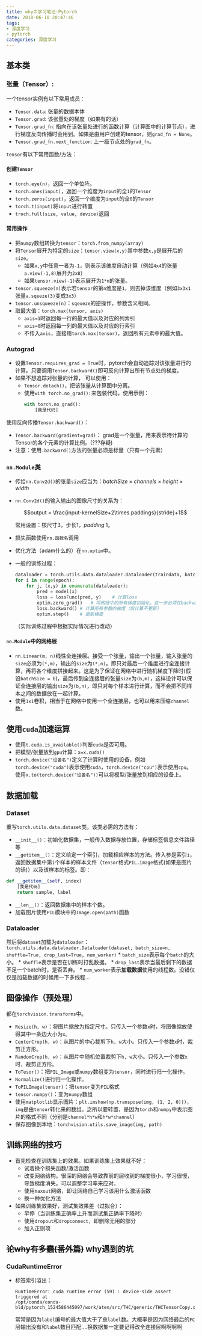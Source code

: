 ```yaml
---
title: whyの学习笔记:Pytorch
date: 2018-06-10 20:47:46
tags:
- 深度学习
- pytorch
categories: 深度学习
---
```


## 基本类

### 张量（Tensor）:

一个tensor实例有以下常用成员：

* `Tensor.data`: 张量的数据本体
* `Tensor.grad`: 该张量处的梯度（如果有的话）
* `Tensor.grad_fn`: 指向在该张量处进行的函数计算（计算图中的计算节点），进行梯度反向传播时会用到。如果是由用户创建的tensor，则`grad_fn = None`。
* `Tensor.grad_fn.next_function`: 上一级节点处的`grad_fn`。

`tensor`有以下常用函数/方法：

#### 创建`Tensor`

* `torch.eye(n)`，返回一个单位阵。
* `torch.ones(input)`，返回一个维度为`input`的全`1`的`Tensor`
* `torch.zeros(input)`，返回一个维度为`input`的全`0`的`Tensor`
* `torch.t(input)`将`input`进行转置
* `troch.full(size, value, device)`返回

#### 常用操作

* 把`numpy`数组转换为`tensor`：`torch.from_numpy(array)`
* 将`Tensor`展开为特定的`size`：`tensor.view(x,y)`其中参数`x,y`是展开后的`size`。
    * 如果`x,y`中任意一者为`-1`，则表示该维度自动计算（例如`4x4`的张量`a.view(-1,8)`展开为`2x8`）
    * 如果`tensor.view(-1)`表示展开为`1*n`的张量。
* `tensor.squeeze(n)`表示若`tensor`的第`n`维度是`1`，则去掉该维度（例如`3x3x1`张量`a.sqeeze(3)`变成`3x3`）
* `tensor.unsqueeze(n)`：`sqeueze`的逆操作，参数含义相同。
* 取最大值：`torch.max(tensor, axis)`
    * `axis=1`时返回每一行的最大值以及对应的列索引
    * `axis=0`时返回每一列的最大值以及对应的行索引
    * 不传入`axis`，直接用`torch.max(tensor)`，返回所有元素中的最大值。


<!-- more -->

### Autograd

* 设置`Tensor.requires_grad = True`时，pytorch会自动追踪对该张量进行的计算。只要调用`Tensor.backward()`即可反向计算出所有节点处的梯度。
* 如果不想追踪对张量的计算， 可以使用：
    * `Tensor.detach()`，把该张量从计算图中分离。
    * 使用`with torch.no_grad():`来包装代码。使用示例：
        ```python
        with torch.no_grad():
            [我是代码]
        ```

使用反向传播`Tensor.backward()`：

* `Tensor.backward(gradient=grad)`： grad是一个张量，用来表示待计算的Tensor的各个元素的计算比例。(???存疑)
* 注意：使用`.backward()`方法的张量必须是标量（只有一个元素）


### `nn.Module`类

* 传给`nn.Conv2d()`的张量`size`应当为：$batchSize \times channels \times height \times width$
* `nn.Conv2d()`的输入输出的图像尺寸的关系为：

    $$output = \frac{input-kernelSize+2\times paddings}{stride}+1$$

    常用设置：核尺寸$3$，步长$1$，$padding\;1$。

* 损失函数使用`nn.函数名`调用
* 优化方法（adam什么的）在`nn.optim`中。
* 一般的训练过程：
    ```python
    dataloader = torch.utils.data.dataloader.Dataloader(traindata, batchsize, shuffle)
    for i in range(epoch):
        for j, (x,y) in enumerate(dataloader):
            pred = model(x)
            loss = lossFunc(pred, y)    # 计算loss
            optim.zero_grad()   # 将网络中的所有梯度初始化，这一步必须在backward之前。
            loss.backward() # 计算所有参数的梯度（仅计算不更新）
            optim.step()    # 更新梯度
    ```
    （实际训练过程中根据实际情况进行改动）

#### `nn.Module`中的网络层

* `nn.Linear(m, n)`线性全连接层。接受一个张量，输出一个张量，输入张量的`size`必须为`(*,m)`，输出的`size`为`(*,n)`。即只对最后一个维度进行全连接计算，再将各个维度拼接起来。这是为了保证在网络中进行随机梯度下降时(假设`batchSize = b`)，最后传到全连接层的张量`size`为`(b,m)`，这样设计可以保证全连接层的输出`size`为`(b,n)`，即只对每个样本进行计算，而不会把不同样本之间的数据放在一起计算。
* 使用`1x1`卷积，相当于在网络中使用一个全连接层，也可以用来压缩`channel`数。



## 使用`cuda`加速运算

* 使用`t.cuda.is_available()`判断`cuda`是否可用。
* 把模型/张量放到`gpu`计算：`x=x.cuda()`
* `torch.device("设备名")`定义了计算时使用的设备，例如`torch.device("cuda")`表示使用`cuda`，`torch.device("cpu")`表示使用`cpu`。使用`x.to(torch.device("设备名"))`可以将模型/张量放到相应的设备上。

## 数据加载

### Dataset

重写`torch.utils.data.dataset`类。该类必需的方法有：

* `__init__()`：初始化数据集，一般传入数据存放位置，存储标签信息文件路径等
* `__getitem__()`：定义给定一个索引，加载相应样本的方法。传入参是索引`i`，返回数据集中第`i`个样本的样本文件（`tensor`格式`PIL.image`格式(如果是图片的话)）以及该样本的标签。即：
```python
def __getitem__(self, index)
    [我是代码]
    return sample, label
```
* `__len__()`：返回数据集中的样本个数。
* 加载图片使用`PIL`模块中的`Image.open(path)`函数

### Dataloader

然后将`dataset`加载为`dataloader`：`torch.utils.data.dataloader.Dataloader(dataset, batch_size=n, shuffle=True, drop_last=True, num_worker)`
    * `batch_size`表示每个`batch`的大小。
    * `shuffle`表示是否在训练时打乱数据。
    * `drop_last`表示当最后剩下的数据不足一个batch时，是否丢弃。
    * `num_worker`表示**加载数据**使用的线程数。没错仅仅是加载数据的时候用一下多线程...

## 图像操作（预处理）

都在`torchvision.transforms`中。

* `Resize(h, w)`：将图片缩放为指定尺寸。只传入一个参数`x`时，将图像缩放使得其中一条边大小为`x`。
* `CenterCrop(h, w)`：从图片的中心裁剪下`h, w`大小。只传入一个参数`x`时，裁剪正方形。
* `RandomCrop(h, w)`：从图片中随机位置裁剪下`h, w`大小。只传入一个参数`x`时，裁剪正方形。
* `ToTesor()`：把`PIL_Image`或`numpy`数组变为`tensor`，同时进行归一化操作。
* `Normalize()`进行归一化操作。
* `ToPILImage(tensor)`：把`tensor`变为`PIL`格式
* `tensor.numpy()`：变为`numpy`数组
* 使用`matplotlib`显示图片：`plt.imshow(np.transpose(img, (1, 2, 0)))`，`img`是由`tensor`转化来的数组。之所以要转置，是因为`torch`和`numpy`中表示图片的格式不同（分别是`channel*h*w`和`h*w*channel`）
* 保存图像到本地：`torchvision.utils.save_image(img, path)`

## 训练网络的技巧

* 首先检查在训练集上的效果。如果训练集上效果就不好：
    * 试着换个损失函数/激活函数
    * 改变网络结构。很深的网络会导致靠前的层收到的梯度很小，学习很慢，导致梯度消失。可以调整学习率来应对。
    * 使用`maxout`网络，即让网络自己学习该用什么激活函数
    * 换一种优化方法
* 如果训练集效果好，测试集效果差（过拟合）：
    * 早停（当训练集正确率上升而测试集正确率下降时）
    * 使用`dropout`和`dropconnect`，即删除无用的部分
    * 加入正则项

## ~~论why有多蠢(番外篇)~~ why遇到的坑

### CudaRuntimeError

- 标签索引溢出：
    ```
    RuntimeError: cuda runtime error (59) : device-side assert triggered at
    /opt/conda/conda-bld/pytorch_1524586445097/work/aten/src/THC/generic/THCTensorCopy.c:70
    ```
    常常是因为`label`编号的最大值大于了总`label`数。大概率是因为网络最后的`FC`层输出没有和`label`数目匹配....换数据集一定要记得改全连接层啊啊啊啊